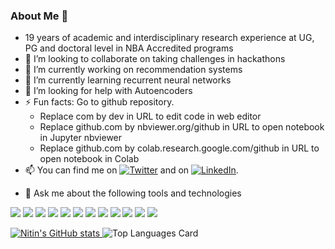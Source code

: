 ### About Me 👋

- 19 years of academic and interdisciplinary research experience at UG, PG and doctoral level in NBA Accredited programs
- 👯 I’m looking to collaborate on taking challenges in hackathons
- 🔭 I’m currently working on recommendation systems
- 🌱 I’m currently learning recurrent neural networks
- 🤔 I’m looking for help with Autoencoders
- ⚡ Fun facts: Go to github repository. 
  - Replace com by dev in URL to edit code in web editor
  - Replace github.com by nbviewer.org/github in URL to open notebook in Jupyter nbviewer
  - Replace github.com by colab.research.google.com/github in URL to open notebook in Colab
- 📫 You can find me on [![Twitter][1.2]][1] and on [![LinkedIn][2.2]][2].
<!-- Icons -->
[1.2]: http://i.imgur.com/wWzX9uB.png (twitter icon without padding)
[2.2]: https://raw.githubusercontent.com/MartinHeinz/MartinHeinz/master/linkedin-3-16.png (LinkedIn icon without padding)
<!-- Links to your social media accounts -->
[1]: https://twitter.com/drnitinmalik1/
[2]: https://www.linkedin.com/in/drnitinmalik/
- 💬 Ask me about the following tools and technologies
 
![](https://img.shields.io/badge/Language-Python-informational?style=flat&logo=<LOGO_NAME>&logoColor=white&color=2bbc8a)
![](https://img.shields.io/badge/Tensors-NumPy-informational?style=flat&logo=<LOGO_NAME>&logoColor=white&color=2bbc8a)
![](https://img.shields.io/badge/File-Pandas-informational?style=flat&logo=<LOGO_NAME>&logoColor=white&color=2bbc8a)
![](https://img.shields.io/badge/Scraping-BeautifulSoup-informational?style=flat&logo=<LOGO_NAME>&logoColor=white&color=2bbc8a)
![](https://img.shields.io/badge/Statistics-statsmodel-informational?style=flat&logo=<LOGO_NAME>&logoColor=white&color=2bbc8a)
![](https://img.shields.io/badge/Visualization-Seaborn-informational?style=flat&logo=<LOGO_NAME>&logoColor=white&color=2bbc8a)
![](https://img.shields.io/badge/ML-sklearn-informational?style=flat&logo=<LOGO_NAME>&logoColor=white&color=2bbc8a)
![](https://img.shields.io/badge/Text-nltk-informational?style=flat&logo=<LOGO_NAME>&logoColor=white&color=2bbc8a)
![](https://img.shields.io/badge/API-keras-informational?style=flat&logo=<LOGO_NAME>&logoColor=white&color=2bbc8a)
![](https://img.shields.io/badge/Framework-TensorFlow-informational?style=flat&logo=<LOGO_NAME>&logoColor=white&color=2bbc8a)
![](https://img.shields.io/badge/Image-OpenCV-informational?style=flat&logo=<LOGO_NAME>&logoColor=white&color=2bbc8a)
![](https://img.shields.io/badge/IDE-Jupyter-informational?style=flat&logo=<LOGO_NAME>&logoColor=white&color=2bbc8a)

[![Nitin's GitHub stats](https://github-readme-stats.vercel.app/api?username=drnitinmalik&hide=contribs,prs&count_private=true&show_icons=true)
](https://github.com/drnitinmalik/github-readme-stats)
![Top Languages Card](https://github-readme-stats.vercel.app/api/top-langs/?username=drnitinmalik)


